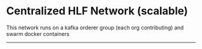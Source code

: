 # Centralized HLF Network (scalable)
This network runs on a kafka orderer group (each org contributing) and swarm docker containers

---